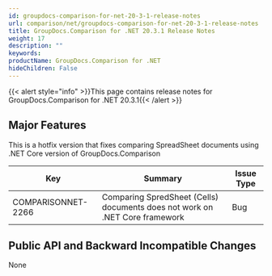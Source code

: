 ```yaml
---
id: groupdocs-comparison-for-net-20-3-1-release-notes
url: comparison/net/groupdocs-comparison-for-net-20-3-1-release-notes
title: GroupDocs.Comparison for .NET 20.3.1 Release Notes
weight: 17
description: ""
keywords: 
productName: GroupDocs.Comparison for .NET
hideChildren: False
---
```

{{< alert style="info" >}}This page contains release notes for GroupDocs.Comparison for .NET 20.3.1{{< /alert >}}

## Major Features

This is a hotfix version that fixes comparing SpreadSheet documents using .NET Core version of GroupDocs.Comparison

| Key | Summary | Issue Type |
| --- | --- | --- |
| COMPARISONNET-2266 | Comparing SpredSheet (Cells) documents does not work on .NET Core framework | Bug |

## Public API and Backward Incompatible Changes

None
